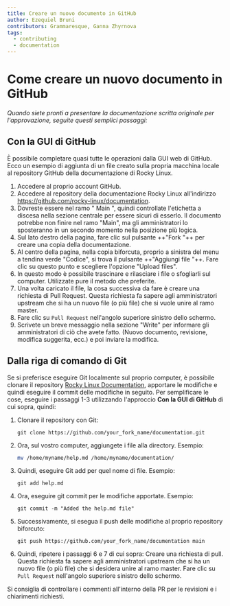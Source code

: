 ```yaml
---
title: Creare un nuovo documento in GitHub
author: Ezequiel Bruni
contributors: Grammaresque, Ganna Zhyrnova
tags:
  - contributing
  - documentation
---
```


# Come creare un nuovo documento in GitHub

*Quando siete pronti a presentare la documentazione scritta originale per l'approvazione, seguite questi semplici passaggi:*

## Con la GUI di GitHub

È possibile completare quasi tutte le operazioni dalla GUI web di GitHub. Ecco un esempio di aggiunta di un file creato sulla propria macchina locale al repository GitHub della documentazione di Rocky Linux.

1. Accedere al proprio account GitHub.
2. Accedere al repository della documentazione Rocky Linux all'indirizzo <https://github.com/rocky-linux/documentation>.
3. Dovreste essere nel ramo " Main ", quindi controllate l'etichetta a discesa nella sezione centrale per essere sicuri di esserlo. Il documento potrebbe non finire nel ramo "Main", ma gli amministratori lo sposteranno in un secondo momento nella posizione più logica.
4. Sul lato destro della pagina, fare clic sul pulsante ++"Fork "++ per creare una copia della documentazione.
5. Al centro della pagina, nella copia biforcuta, proprio a sinistra del menu a tendina verde "Codice", si trova il pulsante ++"Aggiungi file "++. Fare clic su questo punto e scegliere l'opzione "Upload files".
6. In questo modo è possibile trascinare e rilasciare i file o sfogliarli sul computer. Utilizzate pure il metodo che preferite.
7. Una volta caricato il file, la cosa successiva da fare è creare una richiesta di Pull Request. Questa richiesta fa sapere agli amministratori upstream che si ha un nuovo file (o più file) che si vuole unire al ramo master.
8. Fare clic su `Pull Request` nell'angolo superiore sinistro dello schermo.
9. Scrivete un breve messaggio nella sezione "Write" per informare gli amministratori di ciò che avete fatto. (Nuovo documento, revisione, modifica suggerita, ecc.) e poi inviare la modifica.

## Dalla riga di comando di Git

Se si preferisce eseguire Git localmente sul proprio computer, è possibile clonare il repository [Rocky Linux Documentation](https://github.com/rocky-linux/documentation), apportare le modifiche e quindi eseguire il commit delle modifiche in seguito. Per semplificare le cose, eseguire i passaggi 1-3 utilizzando l'approccio **Con la GUI di GitHub** di cui sopra, quindi:

1. Clonare il repository con Git:

    ```text
    git clone https://github.com/your_fork_name/documentation.git
    ```

2. Ora, sul vostro computer, aggiungete i file alla directory. Esempio:

    ```bash
    mv /home/myname/help.md /home/myname/documentation/
    ```

3. Quindi, eseguire Git add per quel nome di file. Esempio:

    ```text
    git add help.md
    ```

4. Ora, eseguire git commit per le modifiche apportate. Esempio:

    ```text
    git commit -m "Added the help.md file"
    ```

5. Successivamente, si esegua il push delle modifiche al proprio repository biforcuto:

    ```text
    git push https://github.com/your_fork_name/documentation main
    ```

6. Quindi, ripetere i passaggi 6 e 7 di cui sopra: Creare una richiesta di pull. Questa richiesta fa sapere agli amministratori upstream che si ha un nuovo file (o più file) che si desidera unire al ramo master. Fare clic su `Pull Request` nell'angolo superiore sinistro dello schermo.

Si consiglia di controllare i commenti all'interno della PR per le revisioni e i chiarimenti richiesti.
